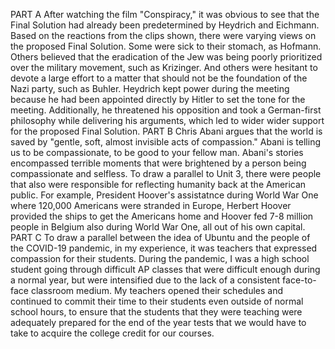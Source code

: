 PART A
After watching the film "Conspiracy," it was obvious to see that the Final Solution had already been predetermined by Heydrich and Eichmann. Based on the reactions from the clips shown, there were varying views on the proposed Final Solution. Some were sick to their stomach, as Hofmann. Others believed that the eradication of the Jew was being poorly prioritized over the military movement, such as Krizinger. And others were hesitant to devote a large effort to a matter that should not be the foundation of the Nazi party, such as Buhler. Heydrich kept power during the meeting because he had been appointed directly by Hitler to set the tone for the meeting. Additionally, he threatened his opposition and took a German-first philosophy while delivering his arguments, which led to wider wider support for the proposed Final Solution.
PART B
Chris Abani argues that the world is saved by "gentle, soft, almost invisible acts of compassion." Abani is telling us to be compassionate, to be good to your fellow man. Abani's stories encompassed terrible moments that were brightened by a person being compassionate and selfless. To draw a parallel to Unit 3, there were people that also were responsible for reflecting humanity back at the American public. For example, President Hoover's  assistatnce during World War One where 120,000 Americans were stranded in Europe, Herbert Hoover provided the ships to get the Americans home and Hoover fed 7-8 million people in Belgium also during World War One, all out of his own capital.
PART C
To draw a parallel between the idea of Ubuntu and the people of the COVID-19 pandemic, in my experience, it was teachers that expressed compassion for their students. During the pandemic, I was a high school student going through difficult AP classes that were difficult enough during a normal year, but were intensified due to the lack of a consistent face-to-face classroom medium. My teachers opened their schedules and continued to commit their time to their students even outside of normal school hours, to ensure that the students that they were teaching were adequately prepared for the end of the year tests that we would have to take to acquire the college credit for our courses.